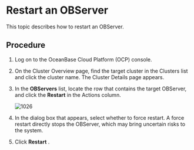 # Restart an OBServer

This topic describes how to restart an OBServer.

## Procedure

1. Log on to the OceanBase Cloud Platform (OCP) console.

2. On the Cluster Overview page, find the target cluster in the Clusters list and click the cluster name. The Cluster Details page appears.

3. In the **OBServers** list, locate the row that contains the target OBServer, and click the **Restart** in the Actions column.

   ![1026](https://help-static-aliyun-doc.aliyuncs.com/assets/img/en-US/0325306461/p343783.png)

4. In the dialog box that appears, select whether to force restart. A force restart directly stops the OBServer, which may bring uncertain risks to the system.

5. Click **Restart** .
